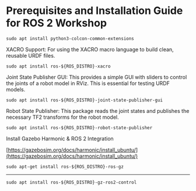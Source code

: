# Prerequisites and Installation Guide for ROS 2 Workshop

    sudo apt install python3-colcon-common-extensions

XACRO Support: For using the XACRO macro language to build clean, reusable URDF files.

    sudo apt install ros-${ROS_DISTRO}-xacro
Joint State Publisher GUI: This provides a simple GUI with sliders to control the joints of a robot model in RViz. This is essential for testing URDF models.

    sudo apt install ros-${ROS_DISTRO}-joint-state-publisher-gui

Robot State Publisher: This package reads the joint states and publishes the necessary TF2 transforms for the robot model.

    sudo apt install ros-${ROS_DISTRO}-robot-state-publisher

Install Gazebo Harmonic & ROS 2 Integration

[https://gazebosim.org/docs/harmonic/install_ubuntu/](https://gazebosim.org/docs/harmonic/install_ubuntu/)

    sudo apt-get install ros-${ROS_DISTRO}-ros-gz
-----------

    sudo apt install ros-${ROS_DISTRO}-gz-ros2-control
